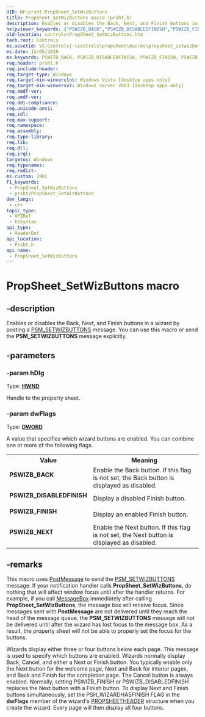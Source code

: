 ```yaml
---
UID: NF:prsht.PropSheet_SetWizButtons
title: PropSheet_SetWizButtons macro (prsht.h)
description: Enables or disables the Back, Next, and Finish buttons in a wizard by posting a PSM_SETWIZBUTTONS message. You can use this macro or send the PSM_SETWIZBUTTONS message explicitly.
helpviewer_keywords: ["PSWIZB_BACK","PSWIZB_DISABLEDFINISH","PSWIZB_FINISH","PSWIZB_NEXT","PropSheet_SetWizButtons","PropSheet_SetWizButtons macro [Windows Controls]","_win32_PropSheet_SetWizButtons","_win32_PropSheet_SetWizButtons_cpp","controls.PropSheet_SetWizButtons","controls._win32_PropSheet_SetWizButtons","prsht/PropSheet_SetWizButtons"]
old-location: controls\PropSheet_SetWizButtons.htm
tech.root: Controls
ms.assetid: VS|Controls|~\controls\propsheet\macros\propsheet_setwizbuttons.htm
ms.date: 12/05/2018
ms.keywords: PSWIZB_BACK, PSWIZB_DISABLEDFINISH, PSWIZB_FINISH, PSWIZB_NEXT, PropSheet_SetWizButtons, PropSheet_SetWizButtons macro [Windows Controls], _win32_PropSheet_SetWizButtons, _win32_PropSheet_SetWizButtons_cpp, controls.PropSheet_SetWizButtons, controls._win32_PropSheet_SetWizButtons, prsht/PropSheet_SetWizButtons
req.header: prsht.h
req.include-header: 
req.target-type: Windows
req.target-min-winverclnt: Windows Vista [desktop apps only]
req.target-min-winversvr: Windows Server 2003 [desktop apps only]
req.kmdf-ver: 
req.umdf-ver: 
req.ddi-compliance: 
req.unicode-ansi: 
req.idl: 
req.max-support: 
req.namespace: 
req.assembly: 
req.type-library: 
req.lib: 
req.dll: 
req.irql: 
targetos: Windows
req.typenames: 
req.redist: 
ms.custom: 19H1
f1_keywords:
 - PropSheet_SetWizButtons
 - prsht/PropSheet_SetWizButtons
dev_langs:
 - c++
topic_type:
 - APIRef
 - kbSyntax
api_type:
 - HeaderDef
api_location:
 - Prsht.h
api_name:
 - PropSheet_SetWizButtons
---
```


# PropSheet_SetWizButtons macro


## -description

Enables or disables the Back, Next, and Finish buttons in a wizard by posting a <a href="https://docs.microsoft.com/windows/desktop/Controls/psm-setwizbuttons">PSM_SETWIZBUTTONS</a> message. You can use this macro or send the <b>PSM_SETWIZBUTTONS</b> message explicitly.

## -parameters

### -param hDlg

Type: <b><a href="https://docs.microsoft.com/windows/desktop/WinProg/windows-data-types">HWND</a></b>

Handle to the property sheet.

### -param dwFlags

Type: <b><a href="https://docs.microsoft.com/windows/desktop/WinProg/windows-data-types">DWORD</a></b>

A value that specifies which wizard buttons are enabled. You can combine one or more of the following flags.

<table>
<tr>
<th>Value</th>
<th>Meaning</th>
</tr>
<tr>
<td width="40%"><a id="PSWIZB_BACK"></a><a id="pswizb_back"></a><dl>
<dt><b>PSWIZB_BACK</b></dt>
</dl>
</td>
<td width="60%">
Enable the Back button. If this flag is not set, the Back button is displayed as disabled.

</td>
</tr>
<tr>
<td width="40%"><a id="PSWIZB_DISABLEDFINISH"></a><a id="pswizb_disabledfinish"></a><dl>
<dt><b>PSWIZB_DISABLEDFINISH</b></dt>
</dl>
</td>
<td width="60%">
Display a disabled Finish button.

</td>
</tr>
<tr>
<td width="40%"><a id="PSWIZB_FINISH"></a><a id="pswizb_finish"></a><dl>
<dt><b>PSWIZB_FINISH</b></dt>
</dl>
</td>
<td width="60%">
Display an enabled Finish button.

</td>
</tr>
<tr>
<td width="40%"><a id="PSWIZB_NEXT"></a><a id="pswizb_next"></a><dl>
<dt><b>PSWIZB_NEXT</b></dt>
</dl>
</td>
<td width="60%">
Enable the Next button. If this flag is not set, the Next button is displayed as disabled.

</td>
</tr>
</table>

## -remarks

This macro uses <a href="https://docs.microsoft.com/windows/desktop/api/winuser/nf-winuser-postmessagea">PostMessage</a> to send the <a href="https://docs.microsoft.com/windows/desktop/Controls/psm-setwizbuttons">PSM_SETWIZBUTTONS</a> message. If your notification handler calls <b>PropSheet_SetWizButtons</b>, do nothing that will affect window focus until after the handler returns. For example, if you call <a href="https://docs.microsoft.com/windows/desktop/api/winuser/nf-winuser-messagebox">MessageBox</a> immediately after calling <b>PropSheet_SetWizButtons</b>, the message box will receive focus. Since messages sent with <b>PostMessage</b> are not delivered until they reach the head of the message queue, the <b>PSM_SETWIZBUTTONS</b> message will not be delivered until after the wizard has lost focus to the message box. As a result, the property sheet will not be able to properly set the focus for the buttons.

Wizards display either three or four buttons below each page. This message is used to specify which buttons are enabled. Wizards normally display Back, Cancel, and either a Next or Finish button. You typically enable only the Next button for the welcome page, Next and Back for interior pages, and Back and Finish for the completion page. The Cancel button is always enabled. Normally, setting PSWIZB_FINISH or PSWIZB_DISABLEDFINISH replaces the Next button with a Finish button. To display Next and Finish buttons simultaneously, set the PSH_WIZARDHASFINISH FLAG in the <b>dwFlags</b> member of the wizard's <a href="https://docs.microsoft.com/windows/desktop/api/prsht/ns-prsht-propsheetheadera_v2">PROPSHEETHEADER</a> structure when you create the wizard. Every page will then display all four buttons.

